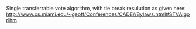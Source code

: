 Single transferrable vote algorithm,
with tie break resulution as given here:
<http://www.cs.miami.edu/~geoff/Conferences/CADE//Bylaws.html#STVAlgorihm>

